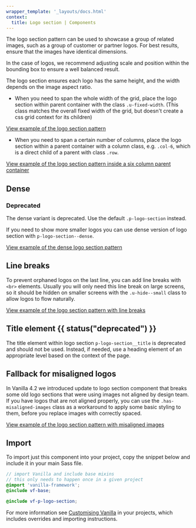 ```yaml
---
wrapper_template: '_layouts/docs.html'
context:
  title: Logo section | Components
---
```


The logo section pattern can be used to showcase a group of related images, such as a group of customer or partner logos.
For best results, ensure that the images have identical dimensions.

In the case of logos, we recommend adjusting scale and position within the bounding box to ensure a well balanced result.

The logo section ensures each logo has the same height, and the width depends on the image aspect ratio.

- When you need to span the whole width of the grid, place the logo section within parent container with the class `.u-fixed-width`. (This class matches the overall fixed width of the grid, but doesn't create a css grid context for its children)

<div class="embedded-example"><a href="/docs/examples/patterns/logo-section/default" class="js-example">
View example of the logo section pattern
</a></div>

- When you need to span a certain number of columns, place the logo section within a parent container with a column class, e.g. `.col-6`, which is a direct child of a parent with class `.row`.

<div class="embedded-example"><a href="/docs/examples/patterns/logo-section/logo-section-in-six-column-parent/" class="js-example">
View example of the logo section pattern inside a six column parent container
</a></div>

## Dense

<div class="p-notification--caution">
  <div class="p-notification__content">
    <h3 class="p-notification__title">Deprecated</h3>
    <p class="p-notification__message">The dense variant is deprecated. Use the default <code>.p-logo-section</code> instead.</p>
  </div>
</div>

If you need to show more smaller logos you can use dense version of logo section with `p-logo-section--dense`.

<div class="embedded-example"><a href="/docs/examples/patterns/logo-section/logo-section-dense/" class="js-example">
View example of the dense logo section pattern
</a></div>

## Line breaks

To prevent orphaned logos on the last line, you can add line breaks with `<br>` elements. Usually you will only need this line break on large screens, so it should be hidden on smaller screens with the `.u-hide--small` class to allow logos to flow naturally.

<div class="embedded-example"><a href="/docs/examples/patterns/logo-section/logo-section-line-breaks/" class="js-example">
View example of the logo section pattern with line breaks
</a></div>

## Title element {{ status("deprecated") }}

The title element within logo section `p-logo-section__title` is deprecated and should not be used. Instead, if needed, use a heading element of an appropriate level based on the context of the page.

## Fallback for misaligned logos

In Vanilla 4.2 we introduced update to logo section component that breaks some old logo sections that were using images not aligned by design team. If you have logos that are not aligned properly, you can use the `.has-misaligned-images` class as a workaround to apply some basic styling to them, before you replace images with correctly spaced.

<div class="embedded-example"><a href="/docs/examples/patterns/logo-section/logo-section-fallback/" class="js-example">
View example of the logo section pattern with misaligned images
</a></div>

## Import

To import just this component into your project, copy the snippet below and include it in your main Sass file.

```scss
// import Vanilla and include base mixins
// this only needs to happen once in a given project
@import 'vanilla-framework';
@include vf-base;

@include vf-p-logo-section;
```

For more information see [Customising Vanilla](/docs/customising-vanilla/) in your projects, which includes overrides and importing instructions.
